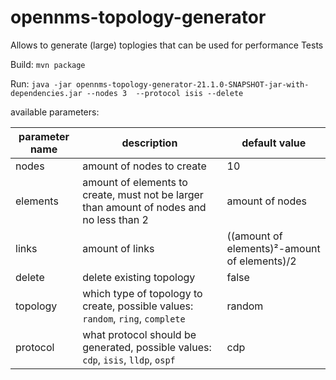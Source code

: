 # opennms-topology-generator
Allows to generate (large) toplogies that can be used for performance Tests

Build:
```mvn package```

Run:
```java -jar opennms-topology-generator-21.1.0-SNAPSHOT-jar-with-dependencies.jar --nodes 3  --protocol isis --delete```     

available parameters:

parameter name | description                                                                       | default value
-------------- | ----------------------------------------------------------------------------------|--------------
nodes          | amount of nodes to create                                                         | 10
elements       | amount of elements to create, must not be larger than amount of nodes and  no less than 2 | amount of nodes                                                          |
links          | amount of links                                                                   | ((amount of elements)²-amount of elements)/2
delete         | delete existing topology                                                          | false
topology       | which type of topology to create, possible values: `random`, `ring`, `complete`   | random
protocol       | what protocol should be generated, possible values: `cdp`, `isis`, `lldp`, `ospf` | cdp

